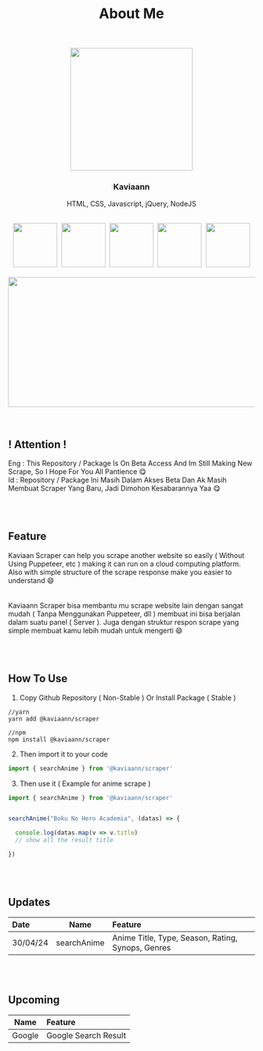 <h1 align="center">About Me</h1>


<br>
<br>


<div align="center">
  <kbd>
    <img src="https://avatars.githubusercontent.com/u/138269134?v=4" href="https://github.com/kaviaann" style="width : 250px; height : 250px">
  </kbd>
  <h3>Kaviaann</h3>
  <p>HTML, CSS, Javascript, jQuery, NodeJS</p>
  <br>
  <div>
    <kbd>
      <img src="https://skillicons.dev/icons?i=html" style="width:90px; height:90px">
    </kbd>
     <kbd>
      <img src="https://skillicons.dev/icons?i=css" style="width:90px; height:90px">
    </kbd>
     <kbd>
      <img src="https://skillicons.dev/icons?i=javascript" style="width:90px; height:90px">
    </kbd>
     <kbd>
      <img src="https://skillicons.dev/icons?i=jquery" style="width:90px; height:90px">
    </kbd>
     <kbd>
      <img src="https://skillicons.dev/icons?i=nodejs" style="width:90px; height:90px">
    </kbd>
  </div>
  <br>
  <kbd>
    <img src="https://github-readme-activity-graph.vercel.app/graph?username=kaviaann&theme=tokyo-night" style="width:745px; height:265px">
  </kbd>
</div>


<br>
<br>


## ! Attention !
Eng : This Repository / Package Is On Beta Access And Im Still Making New Scrape, So I Hope For You All Pantience 😋  
Id : Repository / Package Ini Masih Dalam Akses Beta Dan Ak Masih Membuat Scraper Yang Baru, Jadi Dimohon Kesabarannya Yaa 😋


<br>
<br>


## Feature
Kaviaan Scraper can help you scrape another website so easily ( Without Using Puppeteer, etc ) making it can run on a cloud computing platform.
Also with simple structure of the scrape response make you easier to understand 😄  
<br>
<br>
Kaviaann Scraper bisa membantu mu scrape website lain dengan sangat mudah ( Tanpa Menggunakan Puppeteer, dll ) membuat ini bisa berjalan dalam suatu panel ( Server ). Juga dengan struktur respon scrape yang simple membuat kamu lebih mudah untuk mengerti 😄


<br>
<br>


## How To Use

1. Copy Github Repository ( Non-Stable ) Or Install Package ( Stable )
```
//yarn
yarn add @kaviaann/scraper

//npm
npm install @kaviaann/scraper
```

2. Then import it to your code
```js
import { searchAnime } from '@kaviaann/scraper'
```

3. Then use it ( Example for anime scrape )
```js
import { searchAnime } from '@kaviaann/scraper'


searchAnime("Boku No Hero Academia", (datas) => {

  console.log(datas.map(v => v.title)
  // show all the result title

})
```


<br>
<br>


## Updates

| Date | Name | Feature |
| :---- | :----: | :------ |
| 30/04/24 | searchAnime | Anime Title, Type, Season, Rating, Synops, Genres |


<br>
<br>


## Upcoming

| Name | Feature |
| :---: | :----- |
| Google | Google Search Result |
